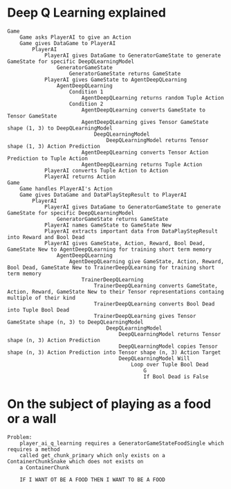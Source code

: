 # Deep Q Learning explained 
    
    Game
        Game asks PlayerAI to give an Action
        Game gives DataGame to PlayerAI
            PlayerAI
                PlayerAI gives DataGame to GeneratorGameState to generate GameState for specific DeepQLearningModel
                    GeneratorGameState
                        GeneratorGameState returns GameState
                PlayerAI gives GameState to AgentDeepQLearning
                    AgentDeepQLearning
                        Condition 1
                            AgentDeepQLearning returns random Tuple Action 
                        Condition 2
                            AgentDeepQLearning converts GameState to Tensor GameState
                            AgentDeepQLearning gives Tensor GameState shape (1, 3) to DeepQLearningModel
                                DeepQLearningModel
                                    DeepQLearningModel returns Tensor shape (1, 3) Action Prediction
                            AgentDeepQLearning converts Tensor Action Prediction to Tuple Action 
                            AgentDeepQLearning returns Tuple Action                    
                PlayerAI converts Tuple Action to Action
                PlayerAI returns Action
    Game
        Game handles PlayerAI's Action
        Game gives DataGame and DataPlayStepResult to PlayerAI
            PlayerAI
                PlayerAI gives DataGame to GeneratorGameState to generate GameState for specific DeepQLearningModel
                    GeneratorGameState returns GameState
                PlayerAI names GameState to GameState New
                PlayerAI extracts important data from DataPlayStepResult into Reward and Bool Dead
                PlayerAI gives GameState, Action, Reward, Bool Dead, GameState New to AgentDeepQLearning for training short term memory
                    AgentDeepQLearning
                        AgentDeepQLearning give GameState, Action, Reward, Bool Dead, GameState New to TrainerDeepQLearning for training short term memory
                            TrainerDeepQLearning
                                TrainerDeepQLearning converts GameState, Action, Reward, GameState New to their Tensor representations containg multiple of their kind
                                TrainerDeepQLearning converts Bool Dead into Tuple Bool Dead
                                TrainerDeepQLearning gives Tensor GameState shape (n, 3) to DeepQLearningModel
                                    DeepQLearningModel
                                        DeepQLearningModel returns Tensor shape (n, 3) Action Prediction
                                        DeepQLearningModel copies Tensor shape (n, 3) Action Prediction into Tensor shape (n, 3) Action Target
                                        DeepQLearningModel Will
                                            Loop over Tuple Bool Dead
                                                G
                                                If Bool Dead is False
                                                    
                    
# On the subject of playing as a food or a wall

    Problem:
        player_ai_q_learning requires a GeneratorGameStateFoodSingle which requires a method
        called get_chunk_primary which only exists on a ContainerChunkSnake which does not exists on
        a ContainerChunk
        
        IF I WANT OT BE A FOOD THEN I WANT TO BE A FOOD